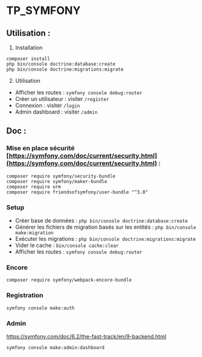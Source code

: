 TP_SYMFONY
===

## Utilisation :

1. Installation
```
composer install
php bin/console doctrine:database:create
php bin/console doctrine:migrations:migrate
```

2. Utilisation

- Afficher les routes : `symfony console debug:router`
- Créer un utilisateur : visiter `/register`
- Connexion : visiter `/login`
- Admin dashboard : visiter `/admin`

## Doc :

### Mise en place sécurité [https://symfony.com/doc/current/security.html](https://symfony.com/doc/current/security.html) :

```
composer require symfony/security-bundle
composer require symfony/maker-bundle
composer require orm
composer require friendsofsymfony/user-bundle "^3.0"
```

### Setup

- Créer base de données : `php bin/console doctrine:database:create`
- Générer les fichiers de migration basés sur les entités : `php bin/console make:migration`
- Exécuter les migrations : `php bin/console doctrine:migrations:migrate`
- Vider le cache : `bin/console cache:clear`
- Afficher les routes : `symfony console debug:router`

### Encore

`composer require symfony/webpack-encore-bundle`

### Registration

`symfony console make:auth`

### Admin

https://symfony.com/doc/6.2/the-fast-track/en/9-backend.html

```
symfony console make:admin:dashboard
```
